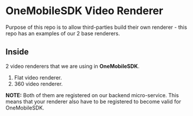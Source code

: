 # OneMobileSDK Video Renderer

Purpose of this repo is to allow third-parties build their own renderer - this repo has an examples of our 2 base renderers.

## Inside

2 video renderers that we are using in **OneMobileSDK**.

1. Flat video renderer.
3. 360 video renderer.

**NOTE:** Both of them are registered on our backend micro-service. 
This means that your renderer also have to be registered to become valid for OneMobileSDK.
